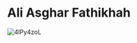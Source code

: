 # Ali Asghar Fathikhah





![4lPy4zoL](https://github.com/aliasgharfathikhah/aliasgharfathikhah/assets/114841573/2f6bc999-f6d1-46a4-a950-257359c4e71b)
